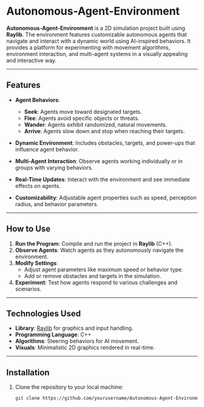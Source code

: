 # Autonomous-Agent-Environment
**Autonomous-Agent-Environment** is a 2D simulation project built using **Raylib**. The environment features customizable autonomous agents that navigate and interact with a dynamic world using AI-inspired behaviors. It provides a platform for experimenting with movement algorithms, environment interaction, and multi-agent systems in a visually appealing and interactive way.

---

## **Features**

- **Agent Behaviors**:  
  - **Seek**: Agents move toward designated targets.  
  - **Flee**: Agents avoid specific objects or threats.  
  - **Wander**: Agents exhibit randomized, natural movements.  
  - **Arrive**: Agents slow down and stop when reaching their targets.  

- **Dynamic Environment**: Includes obstacles, targets, and power-ups that influence agent behavior.  
- **Multi-Agent Interaction**: Observe agents working individually or in groups with varying behaviors.  
- **Real-Time Updates**: Interact with the environment and see immediate effects on agents.  
- **Customizability**: Adjustable agent properties such as speed, perception radius, and behavior parameters.  

---

## **How to Use**

1. **Run the Program**: Compile and run the project in **Raylib** (C++).  
2. **Observe Agents**: Watch agents as they autonomously navigate the environment.  
3. **Modify Settings**:  
   - Adjust agent parameters like maximum speed or behavior type.  
   - Add or remove obstacles and targets in the simulation.  
4. **Experiment**: Test how agents respond to various challenges and scenarios.  

---

## **Technologies Used**

- **Library**: [Raylib](https://www.raylib.com/) for graphics and input handling.  
- **Programming Language**: C++  
- **Algorithms**: Steering behaviors for AI movement.  
- **Visuals**: Minimalistic 2D graphics rendered in real-time.  

---

## **Installation**

1. Clone the repository to your local machine:  
   ```bash
   git clone https://github.com/yourusername/Autonomous-Agent-Environment.git
